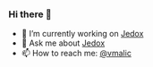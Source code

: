 ### Hi there 👋
- 🔭 I’m currently working on [Jedox](https://www.jedox.com)
- 💬 Ask me about [Jedox](https://www.jedox.com)
- 📫 How to reach me: [@vmalic](https://twitter.com/vmalic)
<!--
**vmalic/vmalic** is a ✨ _special_ ✨ repository because its `README.md` (this file) appears on your GitHub profile.

Here are some ideas to get you started:

- 🔭 I’m currently working on ...
- 🌱 I’m currently learning ...
- 👯 I’m looking to collaborate on ...
- 🤔 I’m looking for help with ...
- 💬 Ask me about ...
- 📫 How to reach me: ...
- 😄 Pronouns: ...
- ⚡ Fun fact: ...
-->
